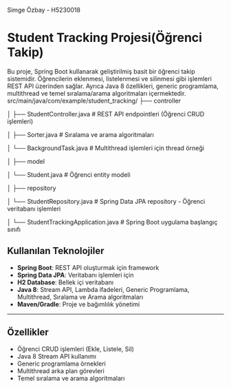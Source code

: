Simge Özbay - H5230018
# Student Tracking Projesi(Öğrenci Takip)

Bu proje, Spring Boot kullanarak geliştirilmiş basit bir öğrenci takip sistemidir. Öğrencilerin eklenmesi, listelenmesi ve silinmesi gibi işlemleri REST API üzerinden sağlar. Ayrıca Java 8 özellikleri, generic programlama, multithread ve temel sıralama/arama algoritmaları içermektedir.
src/main/java/com/example/student_tracking/
├── controller

│ ├── StudentController.java # REST API endpointleri (Öğrenci CRUD işlemleri)

│ ├── Sorter.java # Sıralama ve arama algoritmaları

│ └── BackgroundTask.java # Multithread işlemleri için thread örneği

│
├── model

│ └── Student.java # Öğrenci entity modeli

│
├── repository

│ └── StudentRepository.java # Spring Data JPA repository - Öğrenci veritabanı işlemleri

│
└── StudentTrackingApplication.java # Spring Boot uygulama başlangıç sınıfı
## Kullanılan Teknolojiler

- **Spring Boot**: REST API oluşturmak için framework
- **Spring Data JPA**: Veritabanı işlemleri için
- **H2 Database**: Bellek içi veritabanı
- **Java 8**: Stream API, Lambda ifadeleri, Generic Programlama, Multithread, Sıralama ve Arama algoritmaları
- **Maven/Gradle**: Proje ve bağımlılık yönetimi

---

## Özellikler

- Öğrenci CRUD işlemleri (Ekle, Listele, Sil)
- Java 8 Stream API kullanımı
- Generic programlama örnekleri
- Multithread arka plan görevleri
- Temel sıralama ve arama algoritmaları
